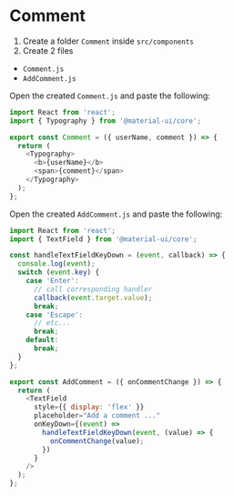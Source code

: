# Comment

1. Create a folder `Comment` inside `src/components`
2. Create 2 files

- `Comment.js`
- `AddComment.js`

Open the created `Comment.js` and paste the following:

```js
import React from 'react';
import { Typography } from '@material-ui/core';

export const Comment = ({ userName, comment }) => {
  return (
    <Typography>
      <b>{userName}</b>
      <span>{comment}</span>
    </Typography>
  );
};
```

Open the created `AddComment.js` and paste the following:

```js
import React from 'react';
import { TextField } from '@material-ui/core';

const handleTextFieldKeyDown = (event, callback) => {
  console.log(event);
  switch (event.key) {
    case 'Enter':
      // call corresponding handler
      callback(event.target.value);
      break;
    case 'Escape':
      // etc...
      break;
    default:
      break;
  }
};

export const AddComment = ({ onCommentChange }) => {
  return (
    <TextField
      style={{ display: 'flex' }}
      placeholder="Add a comment ..."
      onKeyDown={(event) =>
        handleTextFieldKeyDown(event, (value) => {
          onCommentChange(value);
        })
      }
    />
  );
};
```
